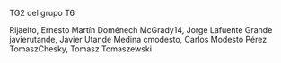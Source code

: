 TG2 del grupo T6

Rijaelto, Ernesto Martín Doménech McGrady14, Jorge Lafuente Grande javierutande, Javier Utande Medina cmodesto, Carlos Modesto Pérez TomaszChesky, Tomasz Tomaszewski
